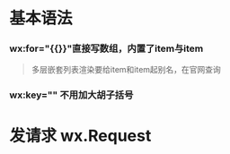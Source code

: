 # 基本语法



### wx:for="{{}}"直接写数组，内置了item与item

> 多层嵌套列表渲染要给item和item起别名，在官网查询



### wx:key="" 不用加大胡子括号





# 发请求 wx.Request

